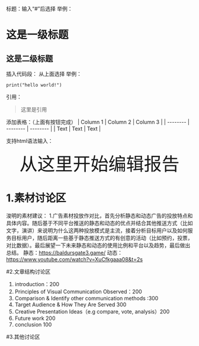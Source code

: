 标题：输入“#”后选择
举例：
# 这是一级标题
## 这是二级标题
插入代码段：
从上面选择
举例：
```
print("hello world!")
```
引用：
> 这里是引用


添加表格：（上面有按钮完成）
| Column 1 | Column 2 | Column 3 |
| -------- | -------- | -------- |
| Text     | Text     | Text     |



支持html语法输入：
<center><font size = 30>从这里开始编辑报告</font></center>

# 1.素材讨论区
浚明的素材建议：
1.广告素材投放作对比，首先分析静态和动态广告的投放特点和具体内容。随后基于不同平台推送的静态和动态的优点并结合其他推送方式（比如文字，演讲）来说明为什么这两种投放模式是主流，接着分析目标用户以及如何服务目标用户，随后距离一些基于静态推送方式的有创意的活动（比如预约，投票，对比数据）。最后展望一下未来静态和动态的使用比例和平台以及趋势，最后做出总结。
静态：https://baldursgate3.game/
动态：https://www.youtube.com/watch?v=XuCfkgaaa08&t=2s

#2.文章结构讨论区
1. introduction：200
2. Principles of Visual Communication Observed：200
3. Comparison & Identify other communication methods :300
4. Target Audience & How They Are Served 300
5. Creative Presentation Ideas（e.g compare, vote, analysis）200
6. Future work 200
7. conclusion 100

#3.其他讨论区